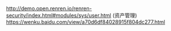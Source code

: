 http://demo.open.renren.io/renren-security/index.html#modules/sys/user.html
(资产管理)
https://wenku.baidu.com/view/a70d6df84028915f804dc277.html
